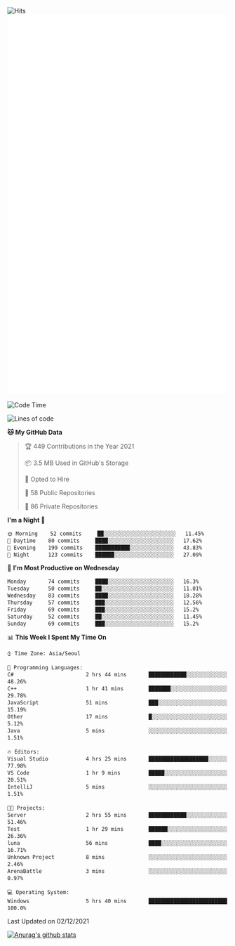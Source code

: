 ![Hits](https://hits.seeyoufarm.com/api/count/incr/badge.svg?url=https%3A%2F%2Fgithub.com%2Fkokose1234&count_bg=%2379C83D&title_bg=%23555555&icon=apple.svg&icon_color=%23E7E7E7&title=hits&edge_flat=false)
<br/>
![Metrics](https://github.com/kokose1234/kokose1234/blob/main/github-metrics.svg)

<!--START_SECTION:waka-->
![Code Time](http://img.shields.io/badge/Code%20Time-330%20hrs%2010%20mins-blue)

![Lines of code](https://img.shields.io/badge/From%20Hello%20World%20I%27ve%20Written-9%20Million%20lines%20of%20code-blue)

**🐱 My GitHub Data** 

> 🏆 449 Contributions in the Year 2021
 > 
> 📦 3.5 MB Used in GitHub's Storage 
 > 
> 💼 Opted to Hire
 > 
> 📜 58 Public Repositories 
 > 
> 🔑 86 Private Repositories  
 > 
**I'm a Night 🦉** 

```text
🌞 Morning    52 commits     ██░░░░░░░░░░░░░░░░░░░░░░░   11.45% 
🌆 Daytime    80 commits     ████░░░░░░░░░░░░░░░░░░░░░   17.62% 
🌃 Evening    199 commits    ███████████░░░░░░░░░░░░░░   43.83% 
🌙 Night      123 commits    ██████░░░░░░░░░░░░░░░░░░░   27.09%

```
📅 **I'm Most Productive on Wednesday** 

```text
Monday       74 commits     ████░░░░░░░░░░░░░░░░░░░░░   16.3% 
Tuesday      50 commits     ██░░░░░░░░░░░░░░░░░░░░░░░   11.01% 
Wednesday    83 commits     ████░░░░░░░░░░░░░░░░░░░░░   18.28% 
Thursday     57 commits     ███░░░░░░░░░░░░░░░░░░░░░░   12.56% 
Friday       69 commits     ███░░░░░░░░░░░░░░░░░░░░░░   15.2% 
Saturday     52 commits     ██░░░░░░░░░░░░░░░░░░░░░░░   11.45% 
Sunday       69 commits     ███░░░░░░░░░░░░░░░░░░░░░░   15.2%

```


📊 **This Week I Spent My Time On** 

```text
⌚︎ Time Zone: Asia/Seoul

💬 Programming Languages: 
C#                       2 hrs 44 mins       ████████████░░░░░░░░░░░░░   48.26% 
C++                      1 hr 41 mins        ███████░░░░░░░░░░░░░░░░░░   29.78% 
JavaScript               51 mins             ███░░░░░░░░░░░░░░░░░░░░░░   15.19% 
Other                    17 mins             █░░░░░░░░░░░░░░░░░░░░░░░░   5.12% 
Java                     5 mins              ░░░░░░░░░░░░░░░░░░░░░░░░░   1.51%

🔥 Editors: 
Visual Studio            4 hrs 25 mins       ███████████████████░░░░░░   77.98% 
VS Code                  1 hr 9 mins         █████░░░░░░░░░░░░░░░░░░░░   20.51% 
IntelliJ                 5 mins              ░░░░░░░░░░░░░░░░░░░░░░░░░   1.51%

🐱‍💻 Projects: 
Server                   2 hrs 55 mins       ████████████░░░░░░░░░░░░░   51.46% 
Test                     1 hr 29 mins        ██████░░░░░░░░░░░░░░░░░░░   26.36% 
luna                     56 mins             ████░░░░░░░░░░░░░░░░░░░░░   16.71% 
Unknown Project          8 mins              ░░░░░░░░░░░░░░░░░░░░░░░░░   2.46% 
ArenaBattle              3 mins              ░░░░░░░░░░░░░░░░░░░░░░░░░   0.97%

💻 Operating System: 
Windows                  5 hrs 40 mins       █████████████████████████   100.0%

```


 Last Updated on 02/12/2021
<!--END_SECTION:waka-->

[![Anurag's github stats](https://github-readme-stats.vercel.app/api?username=kokose1234&theme=dracula)](https://github.com/anuraghazra/github-readme-stats)



	

